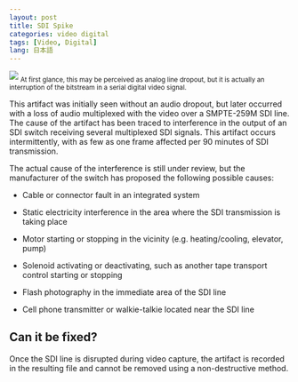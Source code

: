 ```yaml
---
layout: post
title: SDI Spike
categories: video digital
tags: [Video, Digital]
lang: 日本語
---
```


<img src="{{ site.baseurl }}/images/SDISpike_Flat.jpg">
<sub>At first glance, this may be perceived as analog line dropout, but it is actually an interruption of the bitstream in a serial digital video signal.</sub>

This artifact was initially seen without an audio dropout, but later occurred with a loss of audio multiplexed with the video over a SMPTE-259M SDI line. The cause of the artifact has been traced to interference in the output of an SDI switch receiving several multiplexed SDI signals. This artifact occurs intermittently, with as few as one frame affected per 90 minutes of SDI transmission.

The actual cause of the interference is still under review, but the manufacturer of the switch has proposed the following possible causes:

- Cable or connector fault in an integrated system

- Static electricity interference in the area where the SDI transmission is taking place

- Motor starting or stopping in the vicinity (e.g. heating/cooling, elevator, pump)

- Solenoid activating or deactivating, such as another tape transport control starting or stopping

- Flash photography in the immediate area of the SDI line

- Cell phone transmitter or walkie-talkie located near the SDI line


## Can it be fixed?

Once the SDI line is disrupted during video capture, the artifact is recorded in the resulting file and cannot be removed using a non-destructive method.
